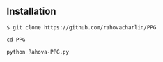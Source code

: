 ## Installation

```
$ git clone https://github.com/rahovacharlin/PPG

cd PPG

python Rahova-PPG.py
```
